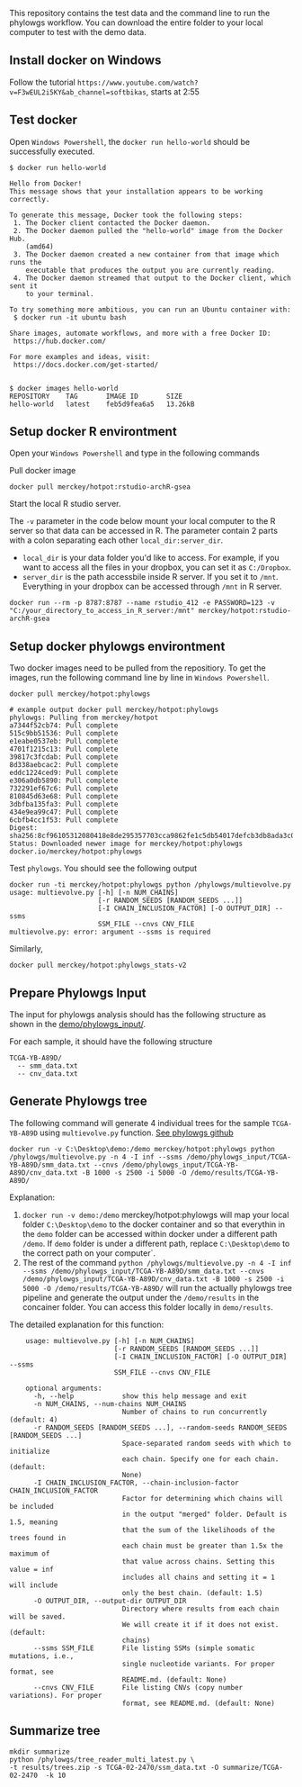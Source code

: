 This repository contains the test data and the command line to run the phylowgs workflow. You can download the entire folder to your local computer to test with the demo data.

## Install docker on Windows
Follow the tutorial `https://www.youtube.com/watch?v=F3wEUL2i5KY&ab_channel=softbikas`, starts at 2:55

## Test docker
Open `Windows Powershell`, the `docker run hello-world` should be successfully executed.

```
$ docker run hello-world

Hello from Docker!
This message shows that your installation appears to be working correctly.

To generate this message, Docker took the following steps:
 1. The Docker client contacted the Docker daemon.
 2. The Docker daemon pulled the "hello-world" image from the Docker Hub.
    (amd64)
 3. The Docker daemon created a new container from that image which runs the
    executable that produces the output you are currently reading.
 4. The Docker daemon streamed that output to the Docker client, which sent it
    to your terminal.

To try something more ambitious, you can run an Ubuntu container with:
 $ docker run -it ubuntu bash

Share images, automate workflows, and more with a free Docker ID:
 https://hub.docker.com/

For more examples and ideas, visit:
 https://docs.docker.com/get-started/


$ docker images hello-world
REPOSITORY    TAG       IMAGE ID       SIZE
hello-world   latest    feb5d9fea6a5   13.26kB
```
## Setup docker R environtment
Open your `Windows Powershell` and type in the following commands

Pull docker image
```
docker pull merckey/hotpot:rstudio-archR-gsea
```

Start the local R studio server. 

The `-v` parameter in the code below mount your local computer to the R server so that data can be accessed in R. The parameter contain 2 parts with a colon separating each other `local_dir:server_dir`.
   * `local_dir` is your data folder you'd like to access. For example, if you want to access all the files in your dropbox, you can set it as `C:/Dropbox`.
   * `server_dir` is the path accessbile inside R server. If you set it to `/mnt`. Everything in your dropbox can be accessed through `/mnt` in R server.
   
```
docker run --rm -p 8787:8787 --name rstudio_412 -e PASSWORD=123 -v "C:/your_directory_to_access_in_R_server:/mnt" merckey/hotpot:rstudio-archR-gsea
```


## Setup docker phylowgs environtment

Two docker images need to be pulled from the repositiory.
To get the images, run the following command line by line in `Windows Powershell`.

```
docker pull merckey/hotpot:phylowgs

# example output docker pull merckey/hotpot:phylowgs
phylowgs: Pulling from merckey/hotpot
a7344f52cb74: Pull complete
515c9bb51536: Pull complete
e1eabe0537eb: Pull complete
4701f1215c13: Pull complete
39817c3fcdab: Pull complete
8d338aebcac2: Pull complete
eddc1224ced9: Pull complete
e306a0db5890: Pull complete
732291ef67c6: Pull complete
810845d63e68: Pull complete
3dbfba135fa3: Pull complete
434e9ea99c47: Pull complete
6cbfb4cc1f53: Pull complete
Digest: sha256:8cf96105312080418e8de295357703cca9862fe1c5db54017defcb3db8ada3c0
Status: Downloaded newer image for merckey/hotpot:phylowgs
docker.io/merckey/hotpot:phylowgs
```

Test `phylowgs`. You should see the following output

```
docker run -ti merckey/hotpot:phylowgs python /phylowgs/multievolve.py
usage: multievolve.py [-h] [-n NUM_CHAINS]
                      [-r RANDOM_SEEDS [RANDOM_SEEDS ...]]
                      [-I CHAIN_INCLUSION_FACTOR] [-O OUTPUT_DIR] --ssms
                      SSM_FILE --cnvs CNV_FILE
multievolve.py: error: argument --ssms is required
```

Similarly,

```
docker pull merckey/hotpot:phylowgs_stats-v2
```

## Prepare Phylowgs Input
The input for phylowgs analysis should has the following structure as shown in the [demo/phylowgs_input/](demo/phylowgs_input/).

For each sample, it should have the following structure
```
TCGA-YB-A89D/
  -- smm_data.txt
  -- cnv_data.txt
```

## Generate Phylowgs tree

The following command will generate 4 individual trees for the sample `TCGA-YB-A89D` using `multievolve.py` function.
[See phylowgs github](https://github.com/morrislab/phylowgs#running-phylowgs-with-multiple-mcmc-chains-recommended)


```
docker run -v C:\Desktop\demo:/demo merckey/hotpot:phylowgs python /phylowgs/multievolve.py -n 4 -I inf --ssms /demo/phylowgs_input/TCGA-YB-A89D/smm_data.txt --cnvs /demo/phylowgs_input/TCGA-YB-A89D/cnv_data.txt -B 1000 -s 2500 -i 5000 -O /demo/results/TCGA-YB-A89D/

```

Explanation:

  1. `docker run -v demo:/demo` merckey/hotpot:phylowgs will map your local folder `C:\Desktop\demo` to the docker container and so that everythin in the `demo` folder can be accessed within docker under a different path `/demo`. If `demo` folder is under a different path, replace `C:\Desktop\demo` to the correct path on your computer`.
  2. The rest of the command `python /phylowgs/multievolve.py -n 4 -I inf --ssms /demo/phylowgs_input/TCGA-YB-A89D/smm_data.txt --cnvs /demo/phylowgs_input/TCGA-YB-A89D/cnv_data.txt -B 1000 -s 2500 -i 5000 -O /demo/results/TCGA-YB-A89D/` will run the actually phylowgs tree pipeline and generate the output under the `/demo/results` in the concainer folder. You can access this folder locally in `demo/results`.


The detailed explanation for this function:

```
    usage: multievolve.py [-h] [-n NUM_CHAINS]
                          [-r RANDOM_SEEDS [RANDOM_SEEDS ...]]
                          [-I CHAIN_INCLUSION_FACTOR] [-O OUTPUT_DIR] --ssms
                          SSM_FILE --cnvs CNV_FILE

    optional arguments:
      -h, --help            show this help message and exit
      -n NUM_CHAINS, --num-chains NUM_CHAINS
                            Number of chains to run concurrently (default: 4)
      -r RANDOM_SEEDS [RANDOM_SEEDS ...], --random-seeds RANDOM_SEEDS [RANDOM_SEEDS ...]
                            Space-separated random seeds with which to initialize
                            each chain. Specify one for each chain. (default:
                            None)
      -I CHAIN_INCLUSION_FACTOR, --chain-inclusion-factor CHAIN_INCLUSION_FACTOR
                            Factor for determining which chains will be included
                            in the output "merged" folder. Default is 1.5, meaning
                            that the sum of the likelihoods of the trees found in
                            each chain must be greater than 1.5x the maximum of
                            that value across chains. Setting this value = inf
                            includes all chains and setting it = 1 will include
                            only the best chain. (default: 1.5)
      -O OUTPUT_DIR, --output-dir OUTPUT_DIR
                            Directory where results from each chain will be saved.
                            We will create it if it does not exist. (default:
                            chains)
      --ssms SSM_FILE       File listing SSMs (simple somatic mutations, i.e.,
                            single nucleotide variants. For proper format, see
                            README.md. (default: None)
      --cnvs CNV_FILE       File listing CNVs (copy number variations). For proper
                            format, see README.md. (default: None)
```
## Summarize tree

```
mkdir summarize
python /phylowgs/tree_reader_multi_latest.py \
-t results/trees.zip -s TCGA-02-2470/ssm_data.txt -O summarize/TCGA-02-2470  -k 10

```

